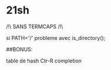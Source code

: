 # 21sh

/!\ SANS TERMCAPS /!\

si PATH='/' probleme avec is_directory();

##BONUS:

table de hash
Ctr-R
completion
